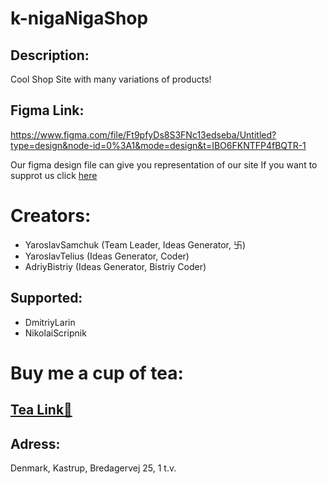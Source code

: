 # k-nigaNigaShop
## Description:

Cool Shop Site with many variations of products!



## Figma Link:
https://www.figma.com/file/Ft9pfyDs8S3FNc13edseba/Untitled?type=design&node-id=0%3A1&mode=design&t=IBO6FKNTFP4fBQTR-1

Our figma design file can give you representation of our site
If you want to supprot us click [here](#tea-link)

# Creators:
- YaroslavSamchuk (Team Leader, Ideas Generator, 卐)
- YaroslavTelius (Ideas Generator, Coder)
- AdriyBistriy (Ideas Generator, Bistriy Coder)
## Supported:
- DmitriyLarin
- NikolaiScripnik

# Buy me a cup of tea:
## [Tea Link🥰](https://www.elgiganten.dk/product/gaming/gaming-pc/stationar-gaming-computer/pcspecialist-core-200-r5-5165123050-stationar-gaming-computer/636241?srsltid=AfmBOooOzRf_H7azM7VS8NCcFq9OWJSFpuThKDIYoUeebtXpwXaN8an7K0s)
## Adress:
Denmark, Kastrup, Bredagervej 25, 1 t.v.
